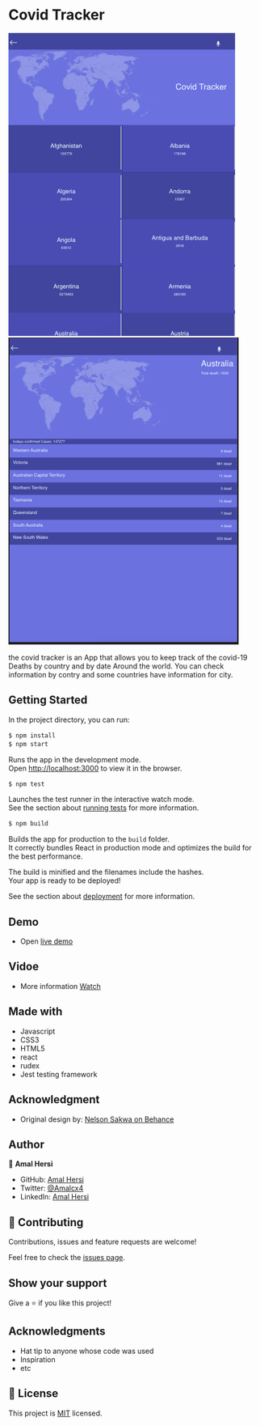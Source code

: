 # Covid Tracker

<img src="Screenshot1.png">
<img src="Screenshot2.png">

the covid tracker is an App that allows you to keep track of the covid-19 Deaths by country and by date Around the world. You can check information by contry and some countries have information for city.

## Getting Started

In the project directory, you can run:

```bash
$ npm install
$ npm start
```

Runs the app in the development mode.\
Open [http://localhost:3000](http://localhost:3000) to view it in the browser.


```bash
$ npm test
```

Launches the test runner in the interactive watch mode.\
See the section about [running tests](https://facebook.github.io/create-react-app/docs/running-tests) for more information.


```bash
$ npm build
```

Builds the app for production to the `build` folder.\
It correctly bundles React in production mode and optimizes the build for the best performance.

The build is minified and the filenames include the hashes.\
Your app is ready to be deployed!

See the section about [deployment](https://facebook.github.io/create-react-app/docs/deployment) for more information.

## Demo

- Open [live demo](https://nchorage-03766.herokuapp.com/) 

## Vidoe

- More information [Watch](https://www.loom.com/share/43bb8fbf942c4655b5d1b6fc776af746)

## Made with

- Javascript
- CSS3
- HTML5
- react
- rudex
- Jest testing framework

## Acknowledgment

- Original design by: [Nelson Sakwa on Behance](https://www.behance.net/sakwadesignstudio)


## Author


👤 **Amal Hersi**

- GitHub: [Amal Hersi](https://github.com/Amalcxc)
- Twitter: [@Amalcx4](https://twitter.com/home?lang=en)
- LinkedIn: [Amal Hersi](https://www.linkedin.com/in/amal-hersi-a29583205/)


## 🤝 Contributing

Contributions, issues and feature requests are welcome!

Feel free to check the [issues page](issues/).

## Show your support

Give a ⭐️ if you like this project!

## Acknowledgments

- Hat tip to anyone whose code was used
- Inspiration
- etc

## 📝 License

This project is [MIT](lic.url) licensed.
